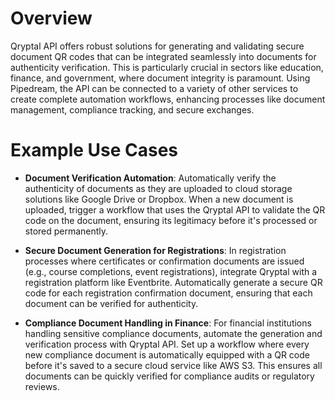 # Overview

Qryptal API offers robust solutions for generating and validating secure document QR codes that can be integrated seamlessly into documents for authenticity verification. This is particularly crucial in sectors like education, finance, and government, where document integrity is paramount. Using Pipedream, the API can be connected to a variety of other services to create complete automation workflows, enhancing processes like document management, compliance tracking, and secure exchanges.

# Example Use Cases

- **Document Verification Automation**: Automatically verify the authenticity of documents as they are uploaded to cloud storage solutions like Google Drive or Dropbox. When a new document is uploaded, trigger a workflow that uses the Qryptal API to validate the QR code on the document, ensuring its legitimacy before it's processed or stored permanently.

- **Secure Document Generation for Registrations**: In registration processes where certificates or confirmation documents are issued (e.g., course completions, event registrations), integrate Qryptal with a registration platform like Eventbrite. Automatically generate a secure QR code for each registration confirmation document, ensuring that each document can be verified for authenticity.

- **Compliance Document Handling in Finance**: For financial institutions handling sensitive compliance documents, automate the generation and verification process with Qryptal API. Set up a workflow where every new compliance document is automatically equipped with a QR code before it's saved to a secure cloud service like AWS S3. This ensures all documents can be quickly verified for compliance audits or regulatory reviews.
